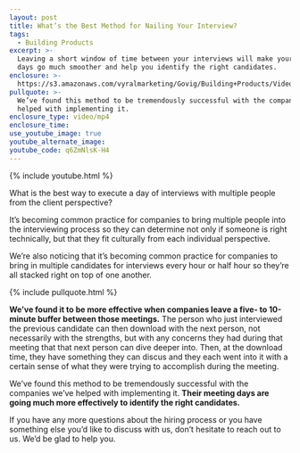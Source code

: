 ```yaml
---
layout: post
title: What’s the Best Method for Nailing Your Interview?
tags:
  - Building Products
excerpt: >-
  Leaving a short window of time between your interviews will make your meeting
  days go much smoother and help you identify the right candidates.
enclosure: >-
  https://s3.amazonaws.com/vyralmarketing/Govig/Building+Products/Videos/2017/Nail+Your+Interview+-+Oct+1.mp4
pullquote: >-
  We’ve found this method to be tremendously successful with the companies we’ve
  helped with implementing it.
enclosure_type: video/mp4
enclosure_time:
use_youtube_image: true
youtube_alternate_image:
youtube_code: q6ZmNlsK-H4
---
```



{% include youtube.html %}

What is the best way to execute a day of interviews with multiple people from the client perspective?

It’s becoming common practice for companies to bring multiple people into the interviewing process so they can determine not only if someone is right technically, but that they fit culturally from each individual perspective.

We’re also noticing that it’s becoming common practice for companies to bring in multiple candidates for interviews every hour or half hour so they’re all stacked right on top of one another.

{% include pullquote.html %}

**We’ve found it to be more effective when companies leave a five- to 10-minute buffer between those meetings.** The person who just interviewed the previous candidate can then download with the next person, not necessarily with the strengths, but with any concerns they had during that meeting that that next person can dive deeper into. Then, at the download time, they have something they can discus and they each went into it with a certain sense of what they were trying to accomplish during the meeting.

We’ve found this method to be tremendously successful with the companies we’ve helped with implementing it. **Their meeting days are going much more effectively to identify the right candidates.**

If you have any more questions about the hiring process or you have something else you’d like to discuss with us, don’t hesitate to reach out to us. We’d be glad to help you.